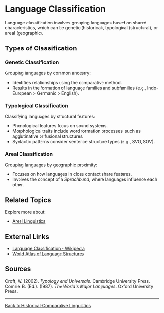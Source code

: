 # Language Classification

Language classification involves grouping languages based on shared characteristics, which can be genetic (historical), typological (structural), or areal (geographic).

## Types of Classification

### Genetic Classification

Grouping languages by common ancestry:

- Identifies relationships using the comparative method.
- Results in the formation of language families and subfamilies (e.g., Indo-European > Germanic > English).

### Typological Classification

Classifying languages by structural features:

- Phonological features focus on sound systems.
- Morphological traits include word formation processes, such as agglutinative or fusional structures.
- Syntactic patterns consider sentence structure types (e.g., SVO, SOV).

### Areal Classification

Grouping languages by geographic proximity:

- Focuses on how languages in close contact share features.
- Involves the concept of a *Sprachbund*, where languages influence each other.

## Related Topics

Explore more about:

- [Areal Linguistics](../Language-Change/Areal-Linguistics.md)

## External Links

- [Language Classification - Wikipedia](https://en.wikipedia.org/wiki/Language_classification)
- [World Atlas of Language Structures](https://wals.info/)

## Sources

Croft, W. (2002). *Typology and Universals*. Cambridge University Press.  
Comrie, B. (Ed.). (1987). *The World's Major Languages*. Oxford University Press.

---

[Back to Historical-Comparative Linguistics](../README.md)

